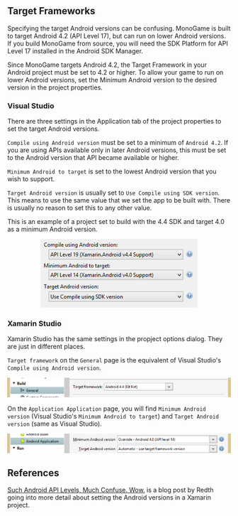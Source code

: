 # 

## Target Frameworks
Specifying the target Android versions can be confusing.  MonoGame is built to target Android 4.2 (API Level 17), but can run on lower Android versions.  If you build MonoGame from source, you will need the SDK Platform for API Level 17 installed in the Android SDK Manager.

Since MonoGame targets Android 4.2, the Target Framework in your Android project must be set to 4.2 or higher.  To allow your game to run on lower Android versions, set the Minimum Android version to the desired version in the project properties.

### Visual Studio
There are three settings in the Application tab of the project properties to set the target Android versions.

`Compile using Android version` must be set to a minimum of `Android 4.2`.  If you are using APIs available only in later Android versions, this must be set to the Android version that API became available or higher.

`Minimum Android to target` is set to the lowest Android version that you wish to support.

`Target Android version` is usually set to `Use Compile using SDK version`.  This means to use the same value that we set the app to be built with.  There is usually no reason to set this to any other value.

This is an example of a project set to build with the 4.4 SDK and target 4.0 as a minimum Android version.

<p align="center">
<img src="images/android_vs_target_frameworks.png"/>
</p>

### Xamarin Studio

Xamarin Studio has the same settings in the propject options dialog. They are just in different places.

`Target framework` on the `General` page is the equivalent of Visual Studio's `Compile using Android version`.

<p align="center">
<img src="images/android_xs_target_framework.png"/>
</p>

On the `Application Application` page, you will find `Minimum Android version` (Visual Studio's `Minimum Android to target`) and `Target Android version` (same as Visual Studio).

<p align="center">
<img src="images/android_xs_minimum_framework.png"/>
</p>

## References

[Such Android API Levels, Much Confuse. Wow.](http://redth.codes/such-android-api-levels-much-confuse-wow/) is a blog post by Redth going into more detail about setting the Android versions in a Xamarin project.